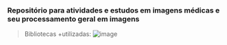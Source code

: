 ### Repositório para atividades e estudos em imagens médicas e seu processamento geral em imagens
>Bibliotecas +utilizadas:
![image](https://github.com/pizza2u/PIM/assets/55607380/a16314be-19c1-49f8-86c8-c7e1b89d3b8e)
